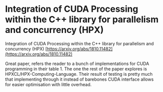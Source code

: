 # Integration of CUDA Processing within the C++ library for parallelism and concurrency (HPX)
Integration of CUDA Processing within the C++ library for parallelism and concurrency (HPX) [https://arxiv.org/abs/1810.11482](https://arxiv.org/abs/1810.11482)

Great paper, refers the reader to a bunch of implementations for CUDA programming in their table 1. The one the rest of the paper explores is HPXCL/HPX-Computing-Language. Their result of testing is pretty much that implementing through it instead of barebones CUDA interface allows for easier optimisation with little overhead.
